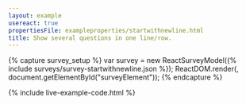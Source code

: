 ```yaml
---
layout: example
usereact: true
propertiesFile: exampleproperties/startwithnewline.html
title: Show several questions in one line/row. 
---
```

{% capture survey_setup %}
var survey = new ReactSurveyModel({% include surveys/survey-startwithnewline.json %});
ReactDOM.render(<ReactSurvey model={survey} />, document.getElementById("surveyElement"));
{% endcapture %}

{% include live-example-code.html %}
